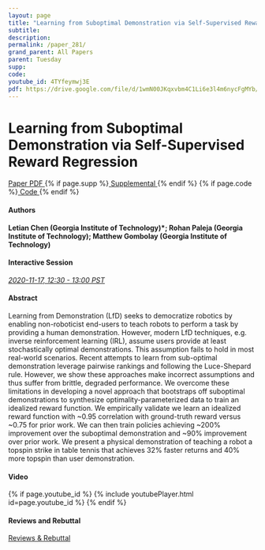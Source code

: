```yaml
---
layout: page
title: "Learning from Suboptimal Demonstration via Self-Supervised Reward Regression"
subtitle: 
description:
permalink: /paper_281/
grand_parent: All Papers
parent: Tuesday
supp: 
code: 
youtube_id: 4TYfeymwj3E
pdf: https://drive.google.com/file/d/1wmN00JKqxvbm4C1Li6e3l4m6nycFgMYb/view
---
```


# Learning from Suboptimal Demonstration via Self-Supervised Reward Regression

<a href="https://drive.google.com/file/d/1wmN00JKqxvbm4C1Li6e3l4m6nycFgMYb/view" target="_blank" rel="noopener noreferrer" class="btn btn-blue"><i class="fa fa-file-text-o" aria-hidden="true"></i> Paper PDF </a> {% if page.supp %}<a href="" target="_blank" rel="noopener noreferrer" class="btn btn-green"><i class="fa fa-file-text-o" aria-hidden="true"></i> Supplemental </a>{% endif %} {% if page.code %}<a href="" target="_blank" rel="noopener noreferrer" class="btn"><i class="fa fa-github" aria-hidden="true"></i> Code </a>{% endif %} 

#### Authors
**Letian Chen (Georgia Institute of Technology)*; Rohan Paleja (Georgia Institute of Technology); Matthew Gombolay (Georgia Institute of Technology)**

#### Interactive Session
<a href="https://pheedloop.com/corl2020/virtual/?page=sessions&section=SESBW1FUGXRZOCMRX" target="_blank" rel="noopener noreferrer"><em>2020-11-17, 12:30 - 13:00 PST </em></a>

#### Abstract
Learning from Demonstration (LfD) seeks to democratize robotics by enabling non-roboticist end-users to teach robots to perform a task by providing a human demonstration. However, modern LfD techniques, e.g. inverse reinforcement learning (IRL), assume users provide at least stochastically optimal demonstrations. This assumption fails to hold in most real-world scenarios. Recent attempts to learn from sub-optimal demonstration leverage pairwise rankings and following the Luce-Shepard rule. However, we show these approaches make incorrect assumptions and thus suffer from brittle, degraded performance. We overcome these limitations in developing a novel approach that bootstraps off suboptimal demonstrations to synthesize optimality-parameterized data to train an idealized reward function. We empirically validate we learn an idealized reward function with ~0.95 correlation with ground-truth reward versus  ~0.75 for prior work. We can then train policies achieving ~200% improvement over the suboptimal demonstration and ~90% improvement over prior work. We present a physical demonstration of teaching a robot a topspin strike in table tennis that achieves 32% faster returns and 40% more topspin than user demonstration.

#### Video
{% if page.youtube_id %}
{% include youtubePlayer.html id=page.youtube_id %}
{% endif %}

#### Reviews and Rebuttal
<a href="https://drive.google.com/file/d/1CLC_5KfjKt93clI7cAdQOV_2IGZbOmo0/view" target="_blank" rel="noopener noreferrer" class="btn btn-purple"><i class="fa fa-pencil-square-o" aria-hidden="true"></i> Reviews & Rebuttal </a>

